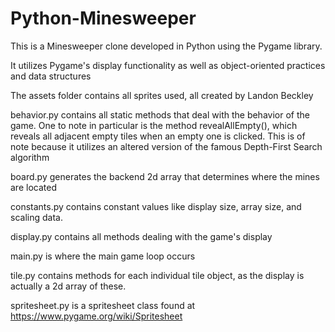 # Python-Minesweeper
This is a Minesweeper clone developed in Python using the Pygame library.

It utilizes Pygame's display functionality as well as object-oriented practices and data structures

The assets folder contains all sprites used, all created by Landon Beckley

behavior.py contains all static methods that deal with the behavior of the game. One to note in particular is the method revealAllEmpty(), which reveals all adjacent empty tiles when an empty one is clicked. This is of note because it utilizes an altered version of the famous Depth-First Search algorithm

board.py generates the backend 2d array that determines where the mines are located

constants.py contains constant values like display size, array size, and scaling data.

display.py contains all methods dealing with the game's display

main.py is where the main game loop occurs

tile.py contains methods for each individual tile object, as the display is actually a 2d array of these.

spritesheet.py is a spritesheet class found at https://www.pygame.org/wiki/Spritesheet
